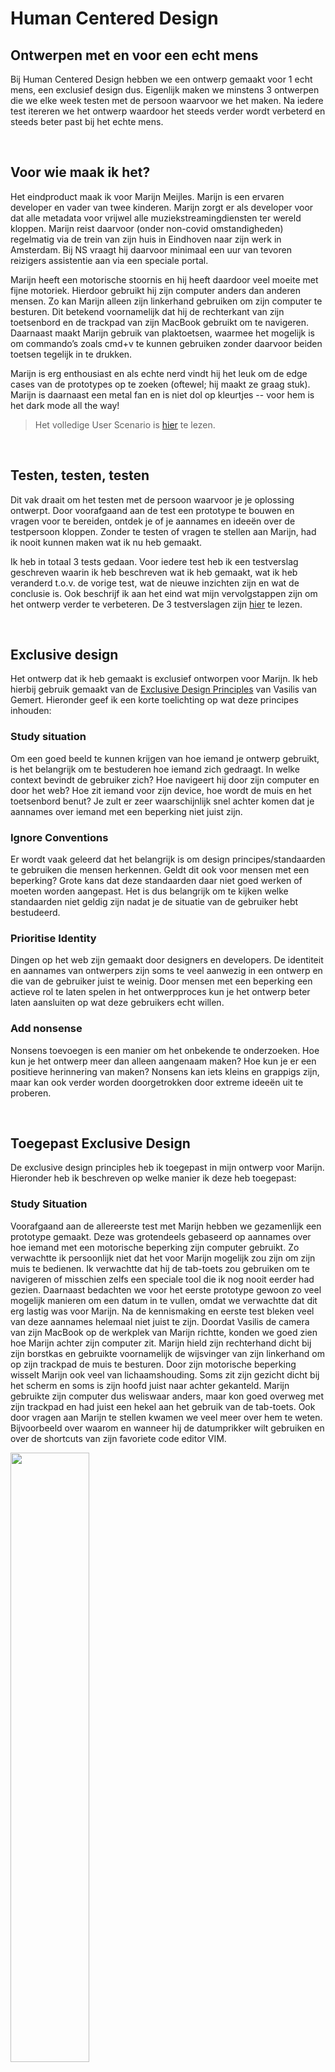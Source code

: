 # Human Centered Design 
## Ontwerpen met en voor een echt mens
Bij Human Centered Design hebben we een ontwerp gemaakt voor 1 echt mens, een exclusief design dus. Eigenlijk maken we minstens 3 ontwerpen die we elke week testen met de persoon waarvoor we het maken. Na iedere test itereren we het ontwerp waardoor het steeds verder wordt verbeterd en steeds beter past bij het echte mens.   

<br> 

## Voor wie maak ik het?
Het eindproduct maak ik voor Marijn Meijles. Marijn is een ervaren developer en vader van twee kinderen. Marijn zorgt er als developer voor dat alle metadata voor vrijwel alle muziekstreamingdiensten ter wereld kloppen. Marijn reist daarvoor (onder non-covid omstandigheden) regelmatig via de trein van zijn huis in Eindhoven naar zijn werk in Amsterdam. Bij NS vraagt hij daarvoor minimaal een uur van tevoren reizigers assistentie aan via een speciale portal.

Marijn heeft een motorische stoornis en hij heeft daardoor veel moeite met fijne motoriek. Hierdoor gebruikt hij zijn computer anders dan anderen mensen. Zo kan Marijn alleen zijn linkerhand gebruiken om zijn computer te besturen. Dit betekend voornamelijk dat hij de rechterkant van zijn toetsenbord en de trackpad van zijn MacBook gebruikt om te navigeren. Daarnaast maakt Marijn gebruik van plaktoetsen, waarmee het mogelijk is om commando’s zoals cmd+v te kunnen gebruiken zonder daarvoor beiden toetsen tegelijk in te drukken. 

Marijn is erg enthousiast en als echte nerd vindt hij het leuk om de edge cases van de prototypes op te zoeken (oftewel; hij maakt ze graag stuk). Marijn is daarnaast een metal fan en is niet dol op kleurtjes -- voor hem is het dark mode all the way!

> Het volledige User Scenario is [hier](https://github.com/lars-ruijs/human-centered-design-2021/wiki/%F0%9F%91%A4--User-Scenario) te lezen.

<br>

## Testen, testen, testen
Dit vak draait om het testen met de persoon waarvoor je je oplossing ontwerpt. Door voorafgaand aan de test een prototype te bouwen en vragen voor te bereiden, ontdek je of je aannames en ideeën over de testpersoon kloppen. Zonder te testen of vragen te stellen aan Marijn, had ik nooit kunnen maken wat ik nu heb gemaakt. 

Ik heb in totaal 3 tests gedaan. Voor iedere test heb ik een testverslag geschreven waarin ik heb beschreven wat ik heb gemaakt, wat ik heb veranderd t.o.v. de vorige test, wat de nieuwe inzichten zijn en wat de conclusie is. Ook beschrijf ik aan het eind wat mijn vervolgstappen zijn om het ontwerp verder te verbeteren. De 3 testverslagen zijn [hier](https://github.com/lars-ruijs/human-centered-design-2021/wiki/1%EF%B8%8F%E2%83%A3--Test-1) te lezen.  

<br>

## Exclusive design
Het ontwerp dat ik heb gemaakt is exclusief ontworpen voor Marijn. Ik heb hierbij gebruik gemaakt van de [Exclusive Design Principles](https://exclusive-design.vasilis.nl/) van Vasilis van Gemert. Hieronder geef ik een korte toelichting op wat deze principes inhouden: 

### Study situation
Om een goed beeld te kunnen krijgen van hoe iemand je ontwerp gebruikt, is het belangrijk om te bestuderen hoe iemand zich gedraagt. In welke context bevindt de gebruiker zich? Hoe navigeert hij door zijn computer en door het web? Hoe zit iemand voor zijn device, hoe wordt de muis en het toetsenbord benut? Je zult er zeer waarschijnlijk snel achter komen dat je aannames over iemand met een beperking niet juist zijn.

### Ignore Conventions
Er wordt vaak geleerd dat het belangrijk is om design principes/standaarden te gebruiken die mensen herkennen. Geldt dit ook voor mensen met een beperking? Grote kans dat deze standaarden daar niet goed werken of moeten worden aangepast. Het is dus belangrijk om te kijken welke standaarden niet geldig zijn nadat je de situatie van de gebruiker hebt bestudeerd. 

### Prioritise Identity
Dingen op het web zijn gemaakt door designers en developers. De identiteit en aannames van ontwerpers zijn soms te veel aanwezig in een ontwerp en die van de gebruiker juist te weinig. Door mensen met een beperking een actieve rol te laten spelen in het ontwerpproces kun je het ontwerp beter laten aansluiten op wat deze gebruikers echt willen. 

### Add nonsense
Nonsens toevoegen is een manier om het onbekende te onderzoeken. Hoe kun je het ontwerp meer dan alleen aangenaam maken? Hoe kun je er een positieve herinnering van maken? Nonsens kan iets kleins en grappigs zijn, maar kan ook verder worden doorgetrokken door extreme ideeën uit te proberen. 

<br>

## Toegepast Exclusive Design
De exclusive design principles heb ik toegepast in mijn ontwerp voor Marijn. Hieronder heb ik beschreven op welke manier ik deze heb toegepast:

### Study Situation
Voorafgaand aan de allereerste test met Marijn hebben we gezamenlijk een prototype gemaakt. Deze was grotendeels gebaseerd op aannames over hoe iemand met een motorische beperking zijn computer gebruikt. Zo verwachtte ik persoonlijk niet dat het voor Marijn mogelijk zou zijn om zijn muis te bedienen. Ik verwachtte dat hij de tab-toets zou gebruiken om te navigeren of misschien zelfs een speciale tool die ik nog nooit eerder had gezien. Daarnaast bedachten we voor het eerste prototype gewoon zo veel mogelijk manieren om een datum in te vullen, omdat we verwachtte dat dit erg lastig was voor Marijn. Na de kennismaking en eerste test bleken veel van deze aannames helemaal niet juist te zijn. Doordat Vasilis de camera van zijn MacBook op de werkplek van Marijn richtte, konden we goed zien hoe Marijn achter zijn computer zit. Marijn hield zijn rechterhand dicht bij zijn borstkas en gebruikte voornamelijk de wijsvinger van zijn linkerhand om op zijn trackpad de muis te besturen. Door zijn motorische beperking wisselt Marijn ook veel van lichaamshouding. Soms zit zijn gezicht dicht bij het scherm en soms is zijn hoofd juist naar achter gekanteld. Marijn gebruikte zijn computer dus weliswaar anders, maar kon goed overweg met zijn trackpad en had juist een hekel aan het gebruik van de tab-toets. Ook door vragen aan Marijn te stellen kwamen we veel meer over hem te weten. Bijvoorbeeld over waarom en wanneer hij de datumprikker wilt gebruiken en over de shortcuts van zijn favoriete code editor VIM. 

<img src="https://user-images.githubusercontent.com/60745347/116534445-d2f0be00-a8e2-11eb-888b-0f240a2bf36c.png" width="50%" margin="2em 0" />

Ik heb deze inzichten gebruikt om mijn prototypes te verbeteren. Zo heb ik in mijn laatste versie knoppen gemaakt waarmee Marijn in één keer zijn meest populaire reizen kan plannen. Het formulier voor het inplannen van een andere reis is aangepast aan de situatie van Marijn. Alle elementen staan onder elkaar, omdat dit voor Marijn makkelijker te bedienen is. De verticale afstand op zijn trackpad is immers korter dan de horizontale afstand. Ook worden in de lijst met stations niet alle stations getoond, maar wel de grote stations die reisassistentie bieden. Naast bediening met de muis, is het prototype ook te bedienen met de navigatie shortcuts van VIM.  

Zonder in gesprek te gaan met de gebruiker en te bestuderen hoe hij zijn computer gebruikt had ik alleen op mijn eigen aannames ontworpen en had de oplossing dus niet prettig geweest voor de gebruiker. 

### Ignore Conventions
Een van de standaard conventies die ik heb genegeerd (naar aanleiding van het bestuderen van de gebruikerssituatie) is het gebruik van de tab-toets. Ik ging er vanuit dat mensen die moeite hebben met het bedienen van een muis automatisch de tab-toets zouden gebruiken. Dit was bij Marijn juist niet het geval, hij gebruikt de tab-toets liever helemaal niet. Een andere standaard conventie die ik heb genegeerd is dat een gebruiker in staat is om te typen. Marijn heeft erg veel moeite met het intypen van stukken tekst. Toen Marijn tijdens de eerste test een reis ging plannen via de NS site, zagen we dat hij slechts één letter van een station intypt, zodat hij de mogelijkheid heeft om daarna een station met zijn muis aan te klikken. Ik heb er daarom in mijn ontwerp voor gekozen om een dropdown-lijst met stations te maken. Een dropdown is voor gebruikers die zelf kunnen typen en in een lijst willen zoeken wellicht niet de goede oplossing, maar voor Marijn juist wel. Hij kan een dropdown namelijk volledig met de muis bedienen. Hij hoeft zijn hand dus niet meer van het trackpad naar het toetsenbord te bewegen. 

### Prioritise Identity
Doordat we regelmatig met Marijn hebben kunnen testen, is hij actief onderdeel geworden van het ontwerpproces. Ik heb een exclusief product voor Marijn gemaakt, dus het is belangrijk dat het past bij waar Marijn naar op zoek is en bij wie hij als persoon is. In het ontwerp van mijn applicatie heb ik rekening gehouden met de persoonlijke interesses van Marijn. Zou houdt Marijn veel van dark-mode en luistert hij graag naar metal als muziek. Ik heb de applicatie een donkere, mysterieuze, achtergrond gegeven en de lettertypes aangepast aan een heavy metal style. Ook het logo van NS heb ik customized, zodat het beter bij Marijn past. Verder heb ik rekening gehouden met het feit dat hij de VIM code editor gebruikt. De sneltoetsen die daarin beschikbaar zijn voor navigatie, zijn ook geïmplementeerd in het prototype.    

<img src="https://user-images.githubusercontent.com/60745347/116557624-e578f080-a8fe-11eb-89c4-b5819adde873.png" width="50%" margin="2em 0" />

### Add nonsense
Tijdens de allereerste test werd al duidelijk dat Marijn erg slim is en veel humor heeft. De prototypes werden meteen tot het uiterste getest en gingen allemaal direct al stuk. Het werd voor mij duidelijk dat Marijn het belangrijk vindt dat we als ontwerpers goed nadenken over de dingen die we maken. Het plannen van en naar hetzelfde station kan niet. 31 februari bestaat niet. 99-99-9999 is geen geldige datum - waarom kun je eigenlijk een jaartal invullen? Al die situaties vragen een goede oplossing. Marijn vind het leuk om dat te testen. Om hierop in te spelen heb ik in mijn prototype “levens” gegeven aan Marijn. Iedere keer als hij iets probeert stuk te maken, corrigeer ik het én gaat er een leven vanaf. Als alle levens op zijn explodeert de website en is het succesvol stukgemaakt. Tijdens de laatste test met Marijn bleek hij dit erg leuk te vinden, hij moest er goed om lachen. Op deze manier heb ik in mijn app goed nagedacht over de edge cases, en maak ik er voor Marijn een plezierige ervaring van als hij het heeft gevonden. 

<br>

# Conclusie
Ik heb met veel plezier samengewerkt met Marijn om voor hem een tailor made trein planner te ontwerpen. Het was erg interessant om er achter te komen hoe Marijn zijn computer gebruikt en om te zien waar hij tegenaan loopt. Toen we voor de allereerste test een ontwerp gingen maken had ik allerlei aannames in mijn hoofd over hoe iemand met een motorische beperking een computer zou gebruiken. Ik had verwacht dat Marijn zijn muis niet kon gebruiken en dan wel de tab-toets moest gebruiken om door sites te navigeren of misschien gebruikte hij wel een speciale tool? Ook de opdrachtbeschrijving bleek veel meer uitgebreid te zijn. In eerste instantie stond er dat we een datumprikker voor Marijn moest ontwerpen omdat hij de huidige een gepriegel zou vinden om te gebruiken. Eigenlijk bleek na de eerste test al dat Marijn wellicht helemaal geen “klassieke” datumprikker nodig had. De oplossing kon veel meer op Marijn worden afgestemd. 

Soms was het ook wel lastig om speciaal voor één iemand te ontwerpen, want dat zijn we bij CMD eigenlijk niet gewend, dus het vereist een soort omschakeling in de manier hoe je denkt. De eerste stap van de Exclusive Design Principles is daarbij essentieel. Het is belangrijk om je gebruiker zo goed mogelijk te leren kennen en te bestuderen hoe hij door je ontwerp heen loopt. Vasilis en de gastspreker Johan Huijkman hebben duidelijk gemaakt dat het belangrijk is om de interactie zo simpel mogelijk te maken. Zeker in het geval van Marijn is dit belangrijk, omdat elke beweging omhoog, omlaag, naar links en naar rechts, erg intensief voor hem is. Dat betekend ook dat je opties weg kunt laten. Dat zou niet zomaar kunnen als je voor meerdere mensen ontwerpt. 

Verder heb ik ook veel geleerd van het testen. Het was erg fijn dat Vasilis erbij was om de test te faciliteren. We kregen op die manier een goed beeld van hoe Marijn zijn computer gebruikt wat in dit geval essentieel is om voor Marijn een goed ontwerp neer te kunnen zetten. Ook was het prettig om de test tegelijkertijd met anderen te doen. Je leert namelijk ook ontzettend veel van de testen die anderen doen. Zelfs als ze een andere use case onderzoeken. Soms hebben ze dingen bedacht waar je zelf niet aan toe bent gekomen om uit te werken of ontdek je nieuwe inzichten over de testpersoon. Ook heb ik geleerd dat het verstandig is om meerdere versies van je ontwerp te maken. Show, don’t tell, werkt het best om aannames en nieuwe ideeën te testen. Het was soms lastig om dit in de korte tijd te doen. 

### Wat is belangrijk bij een test?:
- Ontwikkel meerdere (kleine) prototypes om aannames en ideeën te testen
- Bereid vragen voor waar je antwoorden op wilt
- Bedenk opdrachten waarvan je wilt dat die worden getest
- Soms is het goed om even niets te zeggen en puur te kijken naar hoe de testpersoon je ontwerp gebruikt
- Let goed op bij testen van anderen, want je zult er zeker iets van leren. 


<!-- Add a link to your live demo in Github Pages 🌐-->

<!-- ☝️ replace this description with a description of your own work -->

<!-- replace the code in the /docs folder with your own, so you can showcase your work with GitHub Pages 🌍 -->

<!-- Add a nice poster image here at the end of the week, showing off your shiny frontend 📸 -->

<!-- Maybe a table of contents here? 📚 -->

<!-- How about a section that describes how to install this project? 🤓 -->

<!-- ...but how does one use this project? What are its features 🤔 -->

<!-- Maybe a checklist of done stuff and stuff still on your wishlist? ✅ -->

<!-- How about a license here? 📜 (or is it a licence?) 🤷 -->
